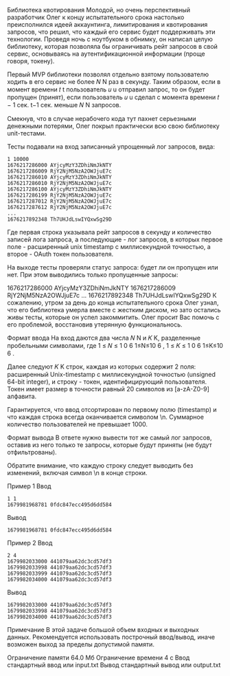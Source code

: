 Библиотека квотирования
Молодой, но очень перспективный разработчик Олег к концу испытательного срока настолько преисполнился идеей аккаунтинга, лимитирования и квотирования запросов, что решил, что каждый его сервис будет поддерживать эти технологии. Проведя ночь с ноутбуком в обнимку, он написал целую библиотеку, которая позволяла бы ограничивать рейт запросов в свой сервис, основываясь на аутентификационной информации (проще говоря, токену).

Первый MVP библиотеки позволял отдельно взятому пользователю ходить в его сервис не более
𝑁
N раз в секунду. Таким образом, если в момент времени
𝑡
t пользователь
𝑢
u отправил запрос, то он будет пропущен (принят), если пользователь
𝑢
u сделал с момента времени
𝑡
−
1 сек.
t−1 сек. меньше
𝑁
N запросов.

Смекнув, что в случае нерабочего кода тут пахнет серьезными денежными потерями, Олег покрыл практически всю свою библиотеку unit-тестами.

Тесты подавали на вход записанный упрощенный лог запросов, вида:
```
1 10000
1676217286000 AYjcyMzY3ZDhiNmJkNTY
1676217286009 RjY2NjM5NzA2OWJjuE7c
1676217286010 AYjcyMzY3ZDhiNmJkNTY
1676217286010 RjY2NjM5NzA2OWJjuE7c
1676217286100 AYjcyMzY3ZDhiNmJkNTY
1676217286199 RjY2NjM5NzA2OWJjuE7c
1676217287012 RjY2NjM5NzA2OWJjuE7c
1676217287612 RjY2NjM5NzA2OWJjuE7c
...
1676217892348 Th7UHJdLswIYQxwSg29D
```
Где первая строка указывала рейт запросов в секунду и количество записей лога запроса, а последующие - лог запросов, в которых первое поле - расширенный unix timestamp с миллисекундной точностью, а второе - OAuth токен пользователя.

На выходе тесты проверяли статус запроса: будет ли он пропущен или нет. При этом выводились только пропущенные запросы:

1676217286000 AYjcyMzY3ZDhiNmJkNTY
1676217286009 RjY2NjM5NzA2OWJjuE7c
...
1676217892348 Th7UHJdLswIYQxwSg29D
К сожалению, утром за день до конца испытательного срока Олег узнал, что его библиотека умерла вместе с жестким диском, но зато остались живы тесты, которые он успел закоммитить. Олег просит Вас помочь с его проблемой, восстановив утерянную функциональнось.

Формат ввода
На вход даются два числа
𝑁
N и
𝐾
K, разделенные пробельными символами, где
1
≤
𝑁
≤
1
0
6
1≤N≤10
6
,
1
≤
𝐾
≤
1
0
6
1≤K≤10
6
.

Далее следуют
𝐾
K строк, каждая из которых содержит 2 поля: расширенный Unix-timestamp с миллисекундной точностью (unsigned 64-bit integer), и строку - токен, идентифицирующий пользователя. Токен имеет размер в точности равный 20 символов из [a-zA-Z0-9] алфавита.

Гарантируется, что ввод отсортирован по первому полю (timestamp) и что каждая строка всегда оканчивается символом \n. Суммарное количество пользователей не превышает 1000.

Формат вывода
В ответе нужно вывести тот же самый лог запросов, оставив из него только те запросы, которые будут приняты (не будут отфильтрованы).

Обратите внимание, что каждую строку следует выводить без изменений, включая символ \n в конце строки.

Пример 1
Ввод
```
1 1
1679981968781 0fdc847ecc495d6dd584
```
Вывод
```
1679981968781 0fdc847ecc495d6dd584
```
Пример 2
Ввод
```
2 4
1679982033000 441079aa62dc3cd57df3
1679982033998 441079aa62dc3cd57df3
1679982033999 441079aa62dc3cd57df3
1679982034000 441079aa62dc3cd57df3
```
Вывод
```
1679982033000 441079aa62dc3cd57df3
1679982033998 441079aa62dc3cd57df3
1679982034000 441079aa62dc3cd57df3
```
Примечание
В этой задаче большой объем входных и выходных данных. Рекомендуется использовать построчный ввод/вывод, иначе возможен выход за пределы допустимой памяти.

Ограничение памяти
64.0 Мб
Ограничение времени
4 с
Ввод
стандартный ввод или input.txt
Вывод
стандартный вывод или output.txt
